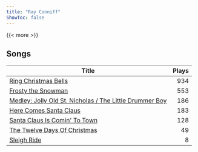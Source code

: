 ```yaml
---
title: "Ray Conniff"
ShowToc: false
---
```


{{< more >}}

## Songs
Title | Plays 
----- | -----: 
[Ring Christmas Bells](/songs/ring-christmas-bells) | 934
[Frosty the Snowman](/songs/frosty-the-snowman) | 553
[Medley: Jolly Old St. Nicholas / The Little Drummer Boy](/songs/medley-jolly-old-st-nicholas-the-little-drummer-boy) | 186
[Here Comes Santa Claus](/songs/here-comes-santa-claus) | 183
[Santa Claus Is Comin' To Town](/songs/santa-claus-is-comin-to-town) | 128
[The Twelve Days Of Christmas](/songs/the-twelve-days-of-christmas) | 49
[Sleigh Ride](/songs/sleigh-ride) | 8

